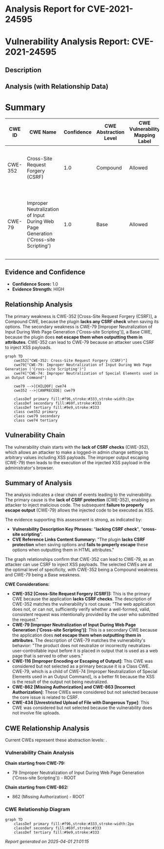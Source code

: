 # Analysis Report for CVE-2021-24595

# Vulnerability Analysis Report: CVE-2021-24595

## Description



## Analysis (with Relationship Data)

# Summary
| CWE ID | CWE Name | Confidence | CWE Abstraction Level | CWE Vulnerability Mapping Label | CWE-Vulnerability Mapping Notes |
|---|---|---|---|---|---|
| CWE-352 | Cross-Site Request Forgery (CSRF) | 1.0 | Compound | Allowed | Primary CWE. The application **lacks CSRF checks** when saving options. |
| CWE-79 | Improper Neutralization of Input During Web Page Generation ('Cross-site Scripting') | 1.0 | Base | Allowed | Secondary CWE. The application does **not escape them when outputting them in attributes**, leading to XSS. |

## Evidence and Confidence

*   **Confidence Score:** 1.0
*   **Evidence Strength:** HIGH

## Relationship Analysis
The primary weakness is CWE-352 [Cross-Site Request Forgery (CSRF)], a Compound CWE, because the plugin **lacks any CSRF check** when saving its options. The secondary weakness is CWE-79 [Improper Neutralization of Input During Web Page Generation ('Cross-site Scripting')], a Base CWE, because the plugin does **not escape them when outputting them in attributes**. CWE-352 can lead to CWE-79 because an attacker uses CSRF to inject XSS payloads.

```mermaid
graph TD
    cwe352["CWE-352: Cross-Site Request Forgery (CSRF)"]
    cwe79["CWE-79: Improper Neutralization of Input During Web Page Generation ('Cross-site Scripting')"]
    cwe74["CWE-74: Improper Neutralization of Special Elements used in an Output Command"]
    
    cwe79 -->|CHILDOF| cwe74
    cwe352 -->|CANPRECEDE| cwe79
    
    classDef primary fill:#f96,stroke:#333,stroke-width:2px
    classDef secondary fill:#69f,stroke:#333
    classDef tertiary fill:#9e9,stroke:#333
    class cwe352 primary
    class cwe79 secondary
    class cwe74 tertiary
```

## Vulnerability Chain
The vulnerability chain starts with the **lack of CSRF checks** (CWE-352), which allows an attacker to make a logged-in admin change settings to arbitrary values including XSS payloads. The improper output escaping (CWE-79) then leads to the execution of the injected XSS payload in the administrator's browser.

## Summary of Analysis
The analysis indicates a clear chain of events leading to the vulnerability. The primary cause is the **lack of CSRF protection** (CWE-352), enabling an attacker to inject malicious code. The subsequent **failure to properly escape output** (CWE-79) allows the injected code to be executed as XSS.

The evidence supporting this assessment is strong, as indicated by:

*   **Vulnerability Description Key Phrases:** "**lacking CSRF check**", "**cross-site scripting**".
*   **CVE Reference Links Content Summary:** "The plugin **lacks CSRF protection** when saving options and **fails to properly escape** these options when outputting them in HTML attributes."

The graph relationships confirm that CWE-352 can lead to CWE-79, as an attacker can use CSRF to inject XSS payloads. The selected CWEs are at the optimal level of specificity, with CWE-352 being a Compound weakness and CWE-79 being a Base weakness.

**CWE Considerations:**

*   **CWE-352 [Cross-Site Request Forgery (CSRF)]:** This is the primary CWE because the application **lacks CSRF checks**. The description of CWE-352 matches the vulnerability's root cause: "The web application does not, or can not, sufficiently verify whether a well-formed, valid, consistent request was intentionally provided by the user who submitted the request."
*   **CWE-79 [Improper Neutralization of Input During Web Page Generation ('Cross-site Scripting')]**: This is a secondary CWE because the application does **not escape them when outputting them in attributes**. The description of CWE-79 matches the vulnerability's behavior: "The product does not neutralize or incorrectly neutralizes user-controllable input before it is placed in output that is used as a web page that is served to other users."
*   **CWE-116 [Improper Encoding or Escaping of Output]**: This CWE was considered but not selected as a primary because it is a Class CWE. CWE-79, which is a child of CWE-74 [Improper Neutralization of Special Elements used in an Output Command], is a better fit because the XSS is the result of the output not being neutralized.
*   **CWE-862 [Missing Authorization] and CWE-863 [Incorrect Authorization]**: These CWEs were considered but not selected because the core issue is related to CSRF.
*   **CWE-434 [Unrestricted Upload of File with Dangerous Type]**: This CWE was considered but not selected because the vulnerability does not involve file uploads.


## CWE Relationship Analysis

Current CWEs represent these abstraction levels: .


### Vulnerability Chain Analysis

**Chain starting from CWE-79:**
- 79 (Improper Neutralization of Input During Web Page Generation ('Cross-site Scripting')) - ROOT


**Chain starting from CWE-862:**
- 862 (Missing Authorization) - ROOT



### CWE Relationship Diagram

```mermaid
graph TD
    classDef primary fill:#f96,stroke:#333,stroke-width:2px
    classDef secondary fill:#69f,stroke:#333
    classDef tertiary fill:#9e9,stroke:#333
```



*Report generated on 2025-04-01 21:01:15*
